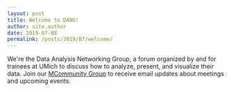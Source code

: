 ```yaml
---
layout: post
title: Welcome to DANG!
author: site.author
date: 2019-07-08
permalink: /posts/2019/07/welcome/
---
```


We're the Data Analysis Networking Group, a forum organized by and for trainees at UMich to discuss how to analyze, present, and visualize their data.
Join our [MCommunity Group](https://mcommunity.umich.edu/#group:umich%20dang) to receive email updates about meetings and upcoming events.
